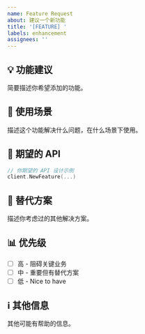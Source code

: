 ```yaml
---
name: Feature Request
about: 建议一个新功能
title: '[FEATURE] '
labels: enhancement
assignees: ''
---
```


## 💡 功能建议

简要描述你希望添加的功能。

## 🎯 使用场景

描述这个功能解决什么问题，在什么场景下使用。

## 📝 期望的 API

```go
// 你期望的 API 设计示例
client.NewFeature(...)
```

## 🔄 替代方案

描述你考虑过的其他解决方案。

## 📊 优先级

- [ ] 高 - 阻碍关键业务
- [ ] 中 - 重要但有替代方案
- [ ] 低 - Nice to have

## ℹ️ 其他信息

其他可能有帮助的信息。

